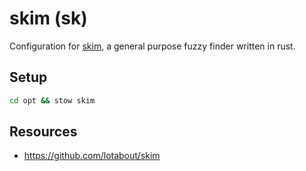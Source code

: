 # skim (sk)

Configuration for [skim](https://github.com/lotabout/skim), a general purpose
fuzzy finder written in rust.

## Setup

```bash
cd opt && stow skim
```

## Resources

- https://github.com/lotabout/skim
